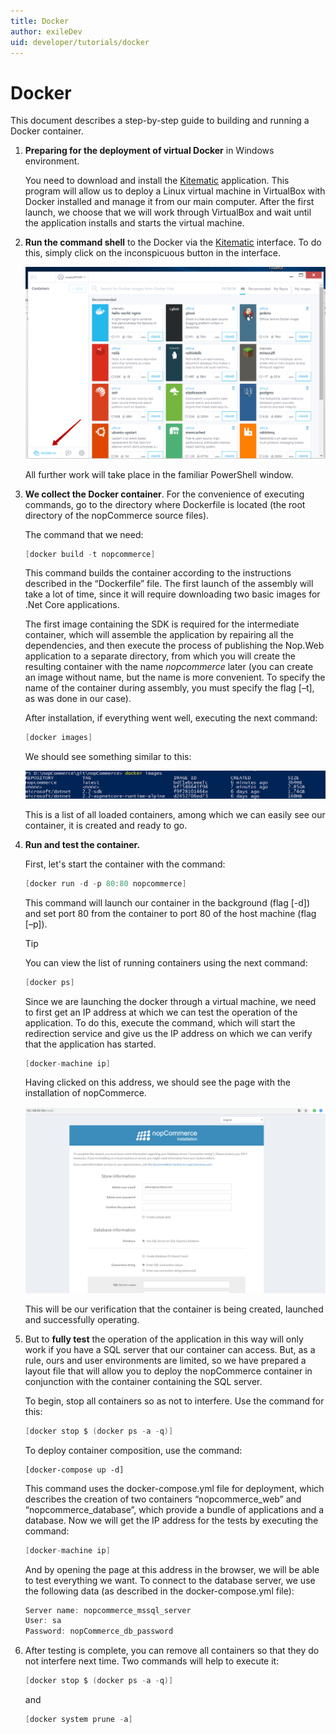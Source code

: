 ```yaml
---
title: Docker
author: exileDev
uid: developer/tutorials/docker
---
```


# Docker

This document describes a step-by-step guide to building and running a Docker container.

1. **Preparing for the deployment of virtual Docker** in Windows environment.

	You need to download and install the [Kitematic](https://kitematic.com/) application. This program will allow us to deploy a Linux virtual machine in VirtualBox with Docker installed and manage it from our main computer. After the first launch, we choose that we will work through VirtualBox and wait until the application installs and starts the virtual machine.

1. **Run the command shell** to the Docker via the [Kitematic](https://kitematic.com/)  interface. To do this, simply click on the inconspicuous button in the interface.
   
	![docker_1](_static/docker_1.png)

	All further work will take place in the familiar PowerShell window.

1. **We collect the Docker container**. For the convenience of executing commands, go to the directory where Dockerfile is located (the root directory of the nopCommerce source files).
   
	The command that we need:

	```csharp
	[docker build -t nopcommerce]
	```
	This command builds the container according to the instructions described in the “Dockerfile” file. The first launch of the assembly will take a lot of time, since it will require downloading two basic images for .Net Core applications.

	The first image containing the SDK is required for the intermediate container, which will assemble the application by repairing all the dependencies, and then execute the process of publishing the Nop.Web application to a separate directory, from which you will create the resulting container with the name *nopcommerce* later (you can create an image without name, but the name is more convenient. To specify the name of the container during assembly, you must specify the flag [–t], as was done in our case).

	After installation, if everything went well, executing the next command:

	```csharp
	[docker images]
	```
	We should see something similar to this:	

	![docker_2](_static/docker_2.png)

	This is a list of all loaded containers, among which we can easily see our container, it is created and ready to go.

1. **Run and test the container.**

	First, let's start the container with the command:

	```csharp
	[docker run -d -p 80:80 nopcommerce]
	```
	This command will launch our container in the background (flag [-d]) and set port 80 from the container to port 80 of the host machine (flag [–p]).

	> [!TIP]
	> You can view the list of running containers using the next command:
	>
	> ```csharp
	> [docker ps]
	> ```

	Since we are launching the docker through a virtual machine, we need to first get an IP address at which we can test the operation of the application. To do this, execute the command, which will start the redirection service and give us the IP address on which we can verify that the application has started.

	```csharp
	[docker-machine ip]
	```

	Having clicked on this address, we should see the page with the installation of nopCommerce.

	![docker_3](_static/docker_3.png)

	This will be our verification that the container is being created, launched and successfully operating.

1. But to **fully test** the operation of the application in this way will only work if you have a SQL server that our container can access. But, as a rule, ours and user environments are limited, so we have prepared a layout file that will allow you to deploy the nopCommerce container in conjunction with the container containing the SQL server.

	To begin, stop all containers so as not to interfere. Use the command for this: 

	```csharp
	[docker stop $ (docker ps -a -q)]
	```

	To deploy container composition, use the command:

	```<language>
	[docker-compose up -d]
	```
 
	This command uses the docker-compose.yml file for deployment, which describes the creation of two containers “nopcommerce_web” and “nopcommerce_database”, which provide a bundle of applications and a database. Now we will get the IP address for the tests by executing the command:

	```csharp
	[docker-machine ip]
	```
	And by opening the page at this address in the browser, we will be able to test everything we want. To connect to the database server, we use the following data (as described in the docker-compose.yml file):

	```csharp
	Server name: nopcommerce_mssql_server
	User: sa
	Password: nopCommerce_db_password
	```

1. After testing is complete, you can remove all containers so that they do not interfere next time. Two commands will help to execute it:

	```csharp
	[docker stop $ (docker ps -a -q)]
	```
 
	and

	```csharp
	[docker system prune -a]
	```
